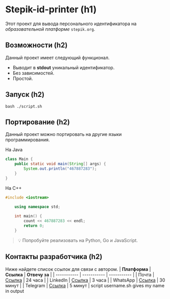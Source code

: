 # **Stepik-id-printer (h1)**
Этот проект для вывода персонального идентификатора на *образовательной платформе* ```stepik.org```.
## **Возможности (h2)**
Данный проект имеет следующий функционал. 
* Выводит в **stdout** уникальный идентификатор. 
* Без зависимостей. 
* Простой. 
## **Запуск (h2)**
	bash ./script.sh
## **Портирование (h2)**
Данный проект можно портировать на другие языки программирования. 

На Java
```Java
class Main {
    public static void main(String[] args) {
        System.out.println("467887283");
    }
}
```
На C++
```C++
#include <iostream>

    using namespace std;
    
	int main() {
	    count << 467887283 << endl;
	    return 0;
	}
```
> 💡 Попробуйте реализовать на Python, Go и JavaScript.
## **Контакты разработчика (h2)**
Ниже найдете список ссылок для связи с автором.
| **Платформа** | **Ссылка**                                       | **Отвечу за** |
| -----------   | -----------                                      | -----------   |
| Почта         | [Ссылка](https://github.com/Userstree/jusan-git) | 24 часа       |
| LinkedIn      | [Ссылка](https://github.com/Userstree/jusan-git) | 3 часа        |
| WhatsApp      | [Ссылка](https://github.com/Userstree/jusan-git) | 30 минут      |
| Telegram      | [Ссылка](https://github.com/Userstree/jusan-git) | 5 минут       |
script username.sh gives my name in output
